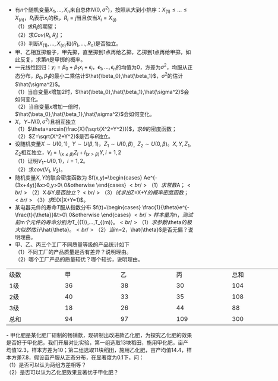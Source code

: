 -  有$n$个随机变量$X_1,...,X_n$来自总体$N(0,\sigma^2)$，按照从大到小排序：$X_{(1)} \leq...\leq X_{(n)}$，$R_i$表示$x_i$的秩，$R_i=j$当且仅当$X_i=X_{(j)}$<br />（1）求$R_i$的期望；<br />（2）求$Cov(R_i,R_j)$；<br />（3）判断$X_{(1)} ,..., X_{(n)}$和$(R_1,...,R_n)$是否独立。 
-  甲、乙相互掷骰子，甲先掷，直至掷到$1$点再给乙掷，乙掷到$1$点再给甲掷，如此反复，求第$n$是甲掷的概率。 
-  一元线性回归：$y_i=\beta_0+\beta_1x_i+\epsilon_i$，$\epsilon_1,...,\epsilon_n$的均值为0，方差为$\sigma^2$，均服从正态分布，$\beta_0,\beta_1$的最小二乘估计$\hat{\beta_0},\hat{\beta_1}$，$\sigma^2$的估计$\hat{\sigma^2}$。<br />（1）当自变量$x$增加2时，$\hat{\beta_0},\hat{\beta_1},\hat{\sigma^2}$会如何变化。<br />（2）当自变量$x$增加一倍时，$\hat{\beta_0},\hat{\beta_1},\hat{\sigma^2}$会如何变化。 
-  $X，Y$~$N(0,\sigma^2)$且相互独立<br />（1）$\theta=arcsin(\frac{X}{\sqrt{X^2+Y^2}})$，求$\theta$的密度函数；<br />（2）$Z=\sqrt{X^2+Y^2}$是否与$\theta$独立。 
-  设随机变量$X\sim U(0,1)$<sub>，</sub>$Y\sim U(\beta,1)$，$Z_1\sim U(0,\beta)$<sub>，</sub>$Z_2\sim U(0,\beta)$。$X,Y,Z_1,Z_2$相互独立，$V_i=I_{(x \leq \beta)}Z_i+I_{(x > \beta)}Y,i=1,2$<br />（1）证明$V_1$~$U(0,1)$，$i=1,2$。<br />（2）求$cov(V_1,V_2)$。 
-  随机变量$X,Y$的联合密度函数为 $f(x,y)=\begin{cases}
Ae^{-(3x+4y)}&x>0,y>0\\
0&otherwise
\end{cases}
$<br />（1）求常数$A$；<br />（2）$X$与$Y$是否独立？<br />（3）试求出$Z=X+Y$的概率密度函数；<br />（3）求$E(X|X+Y=1)$。 
-  某电器元件的寿命$T$服从指数分布 $f(t)=\begin{cases}
\frac{1}{\theta}e^{-\frac{t}{\theta}}&t>0\\
0&otherwise
\end{cases}
$<br />样本量为$n$，测试前$m$个元件的寿命分别为$T_{(1)},...,T_{(m)}$。<br />（1）求参数$\theta$的极大似然估计$\hat{\theta}$。<br />（2）当$m=2$，$\hat{\theta}$是否无偏？说明理由。 
-  甲、乙、丙三个工厂不同质量等级的产品统计如下 <br />（1）不同工厂的产品质量是否有差异？说明理由。<br />（2）哪个工厂产品的质量较优？哪个较劣，说明理由。 
<table data-lake-id="abab733a" id="abab733a" margin="true" class="lake-table" style="width: 750px"><colgroup><col width="150"><col width="150"><col width="150"><col width="150"><col width="150"></colgroup><tbody><tr data-lake-id="u4d13f3b6" id="u4d13f3b6"><td data-lake-id="udf9c88ec" id="udf9c88ec">级数
 </td><td data-lake-id="ud052a71f" id="ud052a71f">甲
 </td><td data-lake-id="u2382f0d7" id="u2382f0d7">乙
 </td><td data-lake-id="u215dffdf" id="u215dffdf">丙
 </td><td data-lake-id="ud3fe40d2" id="ud3fe40d2">总和
 </td></tr><tr data-lake-id="udde12105" id="udde12105"><td data-lake-id="ua7b1c796" id="ua7b1c796">1级
 </td><td data-lake-id="ud40341e7" id="ud40341e7">36
 </td><td data-lake-id="ubb223bf8" id="ubb223bf8">38
 </td><td data-lake-id="ucb6ef590" id="ucb6ef590">30
 </td><td data-lake-id="u5edae726" id="u5edae726">104
 </td></tr><tr data-lake-id="ua8434c13" id="ua8434c13"><td data-lake-id="u464adfdb" id="u464adfdb">2级
 </td><td data-lake-id="u2373b025" id="u2373b025">40
 </td><td data-lake-id="udd99c0cc" id="udd99c0cc">33
 </td><td data-lake-id="u2c34892d" id="u2c34892d">35
 </td><td data-lake-id="u82373fac" id="u82373fac">108
 </td></tr><tr data-lake-id="u507a6483" id="u507a6483"><td data-lake-id="ua2f1b5c5" id="ua2f1b5c5">3级
 </td><td data-lake-id="ubde8a82b" id="ubde8a82b">18
 </td><td data-lake-id="u053a224f" id="u053a224f">26
 </td><td data-lake-id="u04d92356" id="u04d92356">44
 </td><td data-lake-id="u11c65756" id="u11c65756">88
 </td></tr><tr data-lake-id="u4f390820" id="u4f390820"><td data-lake-id="ua444a158" id="ua444a158">总和
 </td><td data-lake-id="u005de5d2" id="u005de5d2">94
 </td><td data-lake-id="uf67fd416" id="uf67fd416">97
 </td><td data-lake-id="u65efa6b4" id="u65efa6b4">109
 </td><td data-lake-id="u2aa1af1c" id="u2aa1af1c">300
 </td></tr></tbody></table>-  甲化肥是某化肥厂研制的畅销款，现研制出改进款乙化肥，为探究乙化肥的效果是否好于甲化肥，我们开展对比实验，第一组选取13块稻田，施用甲化肥，亩产均值12.3，样本方差为10；第二组选取11块稻田，施用乙化肥，亩产均值14.4，样本方差7.8，假设亩产服从正态分布，在显著度为0.1下，问：<br />（1）是否可以认为两组方差相等？<br />（2）是否可以认为乙化肥效果显著优于甲化肥？

